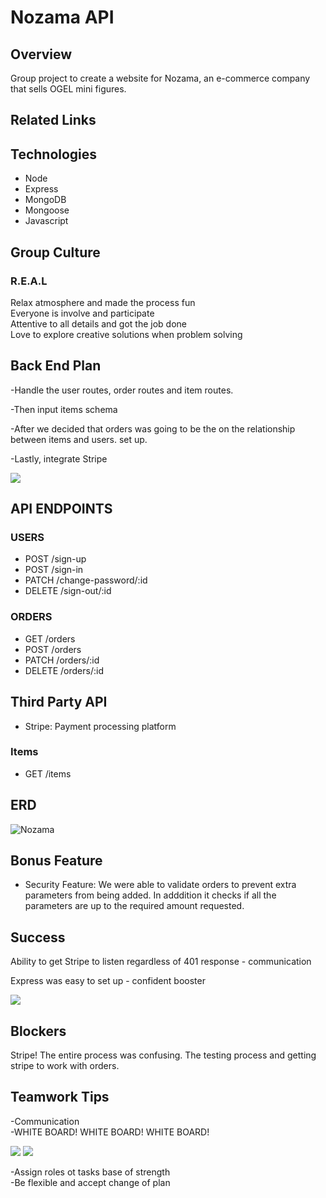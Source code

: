 # Nozama API

## Overview
Group project to create a website for Nozama, an e-commerce company that sells OGEL mini figures.

## Related Links

## Technologies
- Node
- Express
- MongoDB
- Mongoose 
- Javascript

## Group Culture
### R.E.A.L <br>

Relax atmosphere and made the process fun  <br>
Everyone is involve and participate <br>
Attentive to all details and got the job done <br>
Love to explore creative solutions when problem solving 

## Back End Plan
-Handle the user routes, order routes and item routes. <br>

-Then input items schema <br>

 -After we decided that orders was going to be the on the relationship  between items and users.  set up.<br>

 -Lastly, integrate Stripe

 <img src='./IMG/20180807_140703.jpg'>


## API ENDPOINTS
### USERS
- POST /sign-up
- POST /sign-in
- PATCH /change-password/:id
- DELETE /sign-out/:id

### ORDERS
- GET /orders
- POST /orders
- PATCH /orders/:id
- DELETE /orders/:id

## Third Party API
- Stripe: Payment processing platform

### Items
- GET /items


## ERD
![Nozama](https://i.imgur.com/vp66y8Q.jpg)

## Bonus Feature
- Security Feature: We were able to validate orders to prevent extra parameters from being added. In adddition it checks if all the parameters are up to the required amount requested. 

## Success
Ability to get Stripe to listen regardless of 401 response - communication <br>

Express was easy to set up - confident booster <br>

<img src='./IMG/20180808_155916.jpg'>


## Blockers
Stripe! The entire process was confusing. The testing process and getting stripe to work with orders.

## Teamwork Tips
-Communication <br>
-WHITE BOARD! WHITE BOARD! WHITE BOARD!<br>

<img src='./IMG/20180808_165018.jpg'>
<img src='./IMG/20180809_131440.jpg'>


-Assign roles ot tasks base of strength<br>
-Be flexible and accept change of plan <br>
